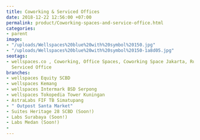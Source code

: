 ```yaml
---
title: Coworking & Serviced Offices
date: 2018-12-22 12:56:00 +07:00
permalink: product/Coworking-spaces-and-service-office.html
categories:
- parent
image:
- "/uploads/Wellspaces%20blue%20with%20symbol%20150.jpg"
- "/uploads/Wellspaces%20blue%20with%20symbol%20150-1a8d05.jpg"
seotags:
- wellspaces.co , Coworking, Office Spaces, Coworking Space Jakarta, Ruang Kantor,
  Serviced Office
branches:
- wellspaces Equity SCBD
- wellspaces Kemang
- wellspaces Intermark BSD Serpong
- wellspaces Tokopedia Tower Kuningan
- AstraLabs FIF TB Simatupang
- " Outpost Santa Market"
- Suites Heritage 28 SCBD (Soon!)
- Labs Surabaya (Soon!)
- Labs Medan (Soon!)
- 
---
```


